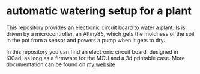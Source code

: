 # automatic watering setup for a plant

This repository provides an electronic circuit board to water a plant. Is is driven by a microcontroller, an Attiny85, which gets the moldness of the soil in the pot from a sensor and powers a pump when it gets to dry.

In this repository you can find an electronic circuit board, designed in KiCad, as long as a firmware for the MCU and a 3d printable case. More documentation can be found on [my website](www.spice-space.de/inhalt/Pflanzenbewaesserung/index.html)
